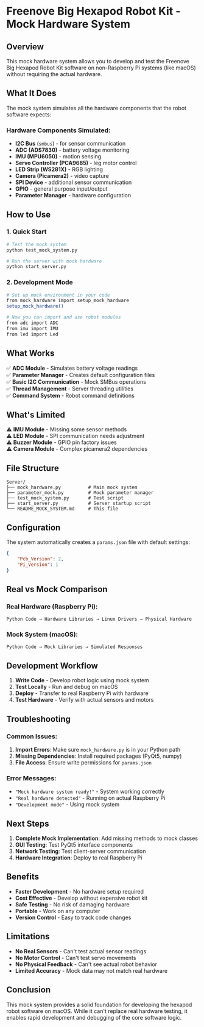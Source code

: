 # Freenove Big Hexapod Robot Kit - Mock Hardware System

## Overview

This mock hardware system allows you to develop and test the Freenove Big Hexapod Robot Kit software on non-Raspberry Pi systems (like macOS) without requiring the actual hardware.

## What It Does

The mock system simulates all the hardware components that the robot software expects:

### Hardware Components Simulated:
- **I2C Bus** (`smbus`) - for sensor communication
- **ADC (ADS7830)** - battery voltage monitoring
- **IMU (MPU6050)** - motion sensing
- **Servo Controller (PCA9685)** - leg motor control
- **LED Strip (WS281X)** - RGB lighting
- **Camera (Picamera2)** - video capture
- **SPI Device** - additional sensor communication
- **GPIO** - general purpose input/output
- **Parameter Manager** - hardware configuration

## How to Use

### 1. Quick Start
```bash
# Test the mock system
python test_mock_system.py

# Run the server with mock hardware
python start_server.py
```

### 2. Development Mode
```bash
# Set up mock environment in your code
from mock_hardware import setup_mock_hardware
setup_mock_hardware()

# Now you can import and use robot modules
from adc import ADC
from imu import IMU
from led import Led
```

## What Works

✅ **ADC Module** - Simulates battery voltage readings  
✅ **Parameter Manager** - Creates default configuration files  
✅ **Basic I2C Communication** - Mock SMBus operations  
✅ **Thread Management** - Server threading utilities  
✅ **Command System** - Robot command definitions  

## What's Limited

⚠️ **IMU Module** - Missing some sensor methods  
⚠️ **LED Module** - SPI communication needs adjustment  
⚠️ **Buzzer Module** - GPIO pin factory issues  
⚠️ **Camera Module** - Complex picamera2 dependencies  

## File Structure

```
Server/
├── mock_hardware.py          # Main mock system
├── parameter_mock.py         # Mock parameter manager
├── test_mock_system.py       # Test script
├── start_server.py           # Server startup script
└── README_MOCK_SYSTEM.md     # This file
```

## Configuration

The system automatically creates a `params.json` file with default settings:
```json
{
    "Pcb_Version": 2,
    "Pi_Version": 1
}
```

## Real vs Mock Comparison

### Real Hardware (Raspberry Pi):
```
Python Code → Hardware Libraries → Linux Drivers → Physical Hardware
```

### Mock System (macOS):
```
Python Code → Mock Libraries → Simulated Responses
```

## Development Workflow

1. **Write Code** - Develop robot logic using mock system
2. **Test Locally** - Run and debug on macOS
3. **Deploy** - Transfer to real Raspberry Pi with hardware
4. **Test Hardware** - Verify with actual sensors and motors

## Troubleshooting

### Common Issues:

1. **Import Errors**: Make sure `mock_hardware.py` is in your Python path
2. **Missing Dependencies**: Install required packages (PyQt5, numpy)
3. **File Access**: Ensure write permissions for `params.json`

### Error Messages:
- `"Mock hardware system ready!"` - System working correctly
- `"Real hardware detected"` - Running on actual Raspberry Pi
- `"Development mode"` - Using mock system

## Next Steps

1. **Complete Mock Implementation**: Add missing methods to mock classes
2. **GUI Testing**: Test PyQt5 interface components
3. **Network Testing**: Test client-server communication
4. **Hardware Integration**: Deploy to real Raspberry Pi

## Benefits

- **Faster Development** - No hardware setup required
- **Cost Effective** - Develop without expensive robot kit
- **Safe Testing** - No risk of damaging hardware
- **Portable** - Work on any computer
- **Version Control** - Easy to track code changes

## Limitations

- **No Real Sensors** - Can't test actual sensor readings
- **No Motor Control** - Can't test servo movements
- **No Physical Feedback** - Can't see actual robot behavior
- **Limited Accuracy** - Mock data may not match real hardware

## Conclusion

This mock system provides a solid foundation for developing the hexapod robot software on macOS. While it can't replace real hardware testing, it enables rapid development and debugging of the core software logic.
